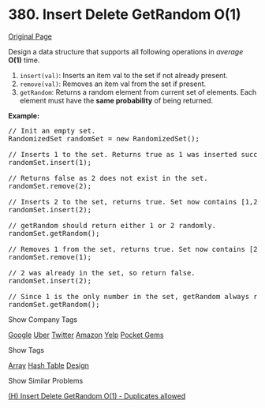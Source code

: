# 380. Insert Delete GetRandom O(1)

[Original Page](https://leetcode.com/problems/insert-delete-getrandom-o1/)

Design a data structure that supports all following operations in _average_ **O(1)** time.

1.  `insert(val)`: Inserts an item val to the set if not already present.
2.  `remove(val)`: Removes an item val from the set if present.
3.  `getRandom`: Returns a random element from current set of elements. Each element must have the **same probability** of being returned.

**Example:**

<pre>// Init an empty set.
RandomizedSet randomSet = new RandomizedSet();

// Inserts 1 to the set. Returns true as 1 was inserted successfully.
randomSet.insert(1);

// Returns false as 2 does not exist in the set.
randomSet.remove(2);

// Inserts 2 to the set, returns true. Set now contains [1,2].
randomSet.insert(2);

// getRandom should return either 1 or 2 randomly.
randomSet.getRandom();

// Removes 1 from the set, returns true. Set now contains [2].
randomSet.remove(1);

// 2 was already in the set, so return false.
randomSet.insert(2);

// Since 1 is the only number in the set, getRandom always return 1.
randomSet.getRandom();
</pre>

<div>

<div id="company_tags" class="btn btn-xs btn-warning">Show Company Tags</div>

<span class="hidebutton">[Google](/company/google/) [Uber](/company/uber/) [Twitter](/company/twitter/) [Amazon](/company/amazon/) [Yelp](/company/yelp/) [Pocket Gems](/company/pocket-gems/)</span></div>

<div>

<div id="tags" class="btn btn-xs btn-warning">Show Tags</div>

<span class="hidebutton">[Array](/tag/array/) [Hash Table](/tag/hash-table/) [Design](/tag/design/)</span></div>

<div>

<div id="similar" class="btn btn-xs btn-warning">Show Similar Problems</div>

<span class="hidebutton">[(H) Insert Delete GetRandom O(1) - Duplicates allowed](/problems/insert-delete-getrandom-o1-duplicates-allowed/)</span></div>